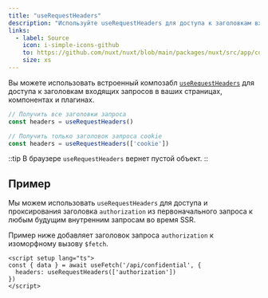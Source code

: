 ```yaml
---
title: "useRequestHeaders"
description: "Используйте useRequestHeaders для доступа к заголовкам входящих запросов."
links:
  - label: Source
    icon: i-simple-icons-github
    to: https://github.com/nuxt/nuxt/blob/main/packages/nuxt/src/app/composables/ssr.ts
    size: xs
---
```


Вы можете использовать встроенный композабл [`useRequestHeaders`](/docs/api/composables/use-request-headers) для доступа к заголовкам входящих запросов в ваших страницах, компонентах и плагинах.

```js
// Получить все заголовки запроса
const headers = useRequestHeaders()

// Получить только заголовок запроса cookie
const headers = useRequestHeaders(['cookie'])
```

::tip
В браузере `useRequestHeaders` вернет пустой объект.
::

## Пример

Мы можем использовать `useRequestHeaders` для доступа и проксирования заголовка `authorization` из первоначального запроса к любым будущим внутренним запросам во время SSR.

Пример ниже добавляет заголовок запроса `authorization` к изоморфному вызову `$fetch`.

```vue [pages/some-page.vue]
<script setup lang="ts">
const { data } = await useFetch('/api/confidential', {
  headers: useRequestHeaders(['authorization'])
})
</script>
```